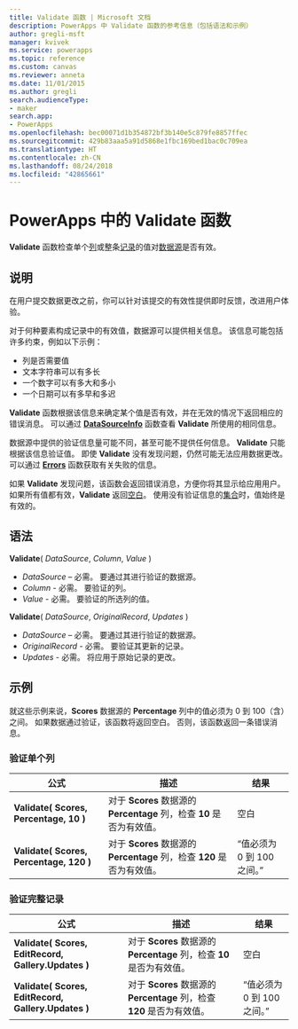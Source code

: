 ```yaml
---
title: Validate 函数 | Microsoft 文档
description: PowerApps 中 Validate 函数的参考信息（包括语法和示例）
author: gregli-msft
manager: kvivek
ms.service: powerapps
ms.topic: reference
ms.custom: canvas
ms.reviewer: anneta
ms.date: 11/01/2015
ms.author: gregli
search.audienceType:
- maker
search.app:
- PowerApps
ms.openlocfilehash: bec00071d1b354872bf3b140e5c879fe8857ffec
ms.sourcegitcommit: 429b83aaa5a91d5868e1fbc169bed1bac0c709ea
ms.translationtype: HT
ms.contentlocale: zh-CN
ms.lasthandoff: 08/24/2018
ms.locfileid: "42865661"
---
```

# <a name="validate-function-in-powerapps"></a>PowerApps 中的 Validate 函数
**Validate** 函数检查单个[列](../working-with-tables.md#columns)或整条[记录](../working-with-tables.md#records)的值对[数据源](../working-with-data-sources.md)是否有效。  

## <a name="description"></a>说明
在用户提交数据更改之前，你可以针对该提交的有效性提供即时反馈，改进用户体验。

对于何种要素构成记录中的有效值，数据源可以提供相关信息。 该信息可能包括许多约束，例如以下示例：

* 列是否需要值
* 文本字符串可以有多长
* 一个数字可以有多大和多小
* 一个日期可以有多早和多迟

**Validate** 函数根据该信息来确定某个值是否有效，并在无效的情况下返回相应的错误消息。 可以通过 **[DataSourceInfo](function-datasourceinfo.md)** 函数查看 **Validate** 所使用的相同信息。

数据源中提供的验证信息量可能不同，甚至可能不提供任何信息。 **Validate** 只能根据该信息验证值。 即使 **Validate** 没有发现问题，仍然可能无法应用数据更改。 可以通过 **[Errors](function-errors.md)** 函数获取有关失败的信息。

如果 **Validate** 发现问题，该函数会返回错误消息，方便你将其显示给应用用户。 如果所有值都有效，**Validate** 返回[空白](function-isblank-isempty.md)。 使用没有验证信息的[集合](../working-with-data-sources.md#collections)时，值始终是有效的。

## <a name="syntax"></a>语法
**Validate**( *DataSource*, *Column*, *Value* )

* *DataSource* – 必需。 要通过其进行验证的数据源。
* *Column* - 必需。 要验证的列。
* *Value* - 必需。 要验证的所选列的值。

**Validate**( *DataSource*, *OriginalRecord*, *Updates* )

* *DataSource* – 必需。 要通过其进行验证的数据源。
* *OriginalRecord* - 必需。  要验证其更新的记录。
* *Updates* - 必需。  将应用于原始记录的更改。

## <a name="examples"></a>示例
就这些示例来说，**Scores** 数据源的 **Percentage** 列中的值必须为 0 到 100（含）之间。 如果数据通过验证，该函数将返回空白。 否则，该函数返回一条错误消息。

### <a name="validate-with-a-single-column"></a>验证单个列

| 公式 | 描述 | 结果 |
| --- | --- | --- |
| **Validate( Scores, Percentage, 10 )** |对于 **Scores** 数据源的 **Percentage** 列，检查 **10** 是否为有效值。 |空白 |
| **Validate( Scores, Percentage, 120 )** |对于 **Scores** 数据源的 **Percentage** 列，检查 **120** 是否为有效值。 |“值必须为 0 到 100 之间。” |

### <a name="validate-with-a-complete-record"></a>验证完整记录

| 公式 | 描述 | 结果 |
| --- | --- | --- |
| **Validate( Scores, EditRecord, Gallery.Updates )** |对于 **Scores** 数据源的 **Percentage** 列，检查 **10** 是否为有效值。 |空白 |
| **Validate( Scores, EditRecord, Gallery.Updates )** |对于 **Scores** 数据源的 **Percentage** 列，检查 **120** 是否为有效值。 |“值必须为 0 到 100 之间。” |

